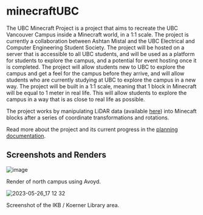 # minecraftUBC

The UBC Minecraft Project is a project that aims to recreate the UBC Vancouver Campus inside a Minecraft world, in a 1:1 scale. The project is currently a collaboration between Ashtan Mistal and the UBC Electrical and Computer Engineering Student Society. 
The project will be hosted on a server that is accessible to all UBC students, and will be used as a platform for students to explore the campus, and a potential for event hosting once it is completed. The project will allow students new to UBC to explore the campus and get a feel for the campus before they arrive, and will allow students who are currently studying at UBC to explore the campus in a new way.
The project will be built in a 1:1 scale, meaning that 1 block in Minecraft will be equal to 1 meter in real life. This will allow students to explore the campus in a way that is as close to real life as possible.

The project works by manipulating LiDAR data (available [here](https://opendata.vancouver.ca/explore/dataset/lidar-2022/information/)) into Minecaft blocks after a series of coordinate transformations and rotations. 

Read more about the project and its current progress in the [planning documentation](https://github.com/ashtanmistal/minecraftUBC/blob/master/planning/planning.md). 

## Screenshots and Renders

![image](https://github.com/ashtanmistal/minecraftUBC/assets/70030490/91dda6d4-b54b-4fef-9cfa-6297f8112a3c)

Render of north campus using Avoyd.

![2023-05-26_17 12 32](https://github.com/ashtanmistal/minecraftUBC/assets/70030490/98a55ca9-cf15-44cd-8613-39d2ebf50792)

Screenshot of the IKB / Koerner Library area. 
